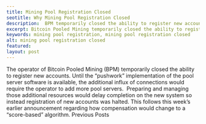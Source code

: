 ```yaml
---
title: Mining Pool Registration Closed
seotitle: Why Mining Pool Registration Closed
description:  BPM temporarily closed the ability to register new accounts.
excerpt: Bitcoin Pooled Mining temporarily closed the ability to register new accounts.
keywords: mining pool registration, mining pool registration closed
alt: mining pool registration closed
featured: 
layout: post
---
```

The operator of Bitcoin Pooled Mining (BPM) temporarily closed the ability to register new accounts.
Until the “pushwork” implementation of the pool server software is available, the additional influx of connections would require the operator to add more pool servers.  Preparing and managing those additional resources would delay completion on the new system so instead registration of new accounts was halted.
This follows this week’s earlier announcement regarding how compensation would change to a “score-based” algorithm.
Previous Posts
